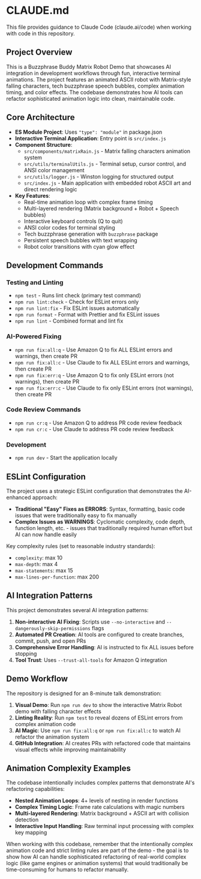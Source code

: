 # CLAUDE.md

This file provides guidance to Claude Code (claude.ai/code) when working with code in this repository.

## Project Overview

This is a Buzzphrase Buddy Matrix Robot Demo that showcases AI integration in development workflows through fun, interactive terminal animations. The project features an animated ASCII robot with Matrix-style falling characters, tech buzzphrase speech bubbles, complex animation timing, and color effects. The codebase demonstrates how AI tools can refactor sophisticated animation logic into clean, maintainable code.

## Core Architecture

- **ES Module Project**: Uses `"type": "module"` in package.json
- **Interactive Terminal Application**: Entry point is `src/index.js`
- **Component Structure**:
  - `src/components/matrixRain.js` - Matrix falling characters animation system
  - `src/utils/terminalUtils.js` - Terminal setup, cursor control, and ANSI color management
  - `src/utils/logger.js` - Winston logging for structured output
  - `src/index.js` - Main application with embedded robot ASCII art and direct rendering logic
- **Key Features**:
  - Real-time animation loop with complex frame timing
  - Multi-layered rendering (Matrix background + Robot + Speech bubbles)
  - Interactive keyboard controls (Q to quit)
  - ANSI color codes for terminal styling
  - Tech buzzphrase generation with `buzzphrase` package
  - Persistent speech bubbles with text wrapping
  - Robot color transitions with cyan glow effect

## Development Commands

### Testing and Linting
- `npm test` - Runs lint check (primary test command)
- `npm run lint:check` - Check for ESLint errors only
- `npm run lint:fix` - Fix ESLint issues automatically
- `npm run format` - Format with Prettier and fix ESLint issues
- `npm run lint` - Combined format and lint fix

### AI-Powered Fixing
- `npm run fix:all:q` - Use Amazon Q to fix ALL ESLint errors and warnings, then create PR
- `npm run fix:all:c` - Use Claude to fix ALL ESLint errors and warnings, then create PR
- `npm run fix:err:q` - Use Amazon Q to fix only ESLint errors (not warnings), then create PR
- `npm run fix:err:c` - Use Claude to fix only ESLint errors (not warnings), then create PR

### Code Review Commands
- `npm run cr:q` - Use Amazon Q to address PR code review feedback
- `npm run cr:c` - Use Claude to address PR code review feedback

### Development
- `npm run dev` - Start the application locally

## ESLint Configuration

The project uses a strategic ESLint configuration that demonstrates the AI-enhanced approach:

- **Traditional "Easy" Fixes as ERRORS**: Syntax, formatting, basic code issues that were traditionally easy to fix manually
- **Complex Issues as WARNINGS**: Cyclomatic complexity, code depth, function length, etc. - issues that traditionally required human effort but AI can now handle easily

Key complexity rules (set to reasonable industry standards):
- `complexity`: max 10
- `max-depth`: max 4
- `max-statements`: max 15
- `max-lines-per-function`: max 200

## AI Integration Patterns

This project demonstrates several AI integration patterns:

1. **Non-interactive AI Fixing**: Scripts use `--no-interactive` and `--dangerously-skip-permissions` flags
2. **Automated PR Creation**: AI tools are configured to create branches, commit, push, and open PRs
3. **Comprehensive Error Handling**: AI is instructed to fix ALL issues before stopping
4. **Tool Trust**: Uses `--trust-all-tools` for Amazon Q integration

## Demo Workflow

The repository is designed for an 8-minute talk demonstration:
1. **Visual Demo**: Run `npm run dev` to show the interactive Matrix Robot demo with falling character effects
2. **Linting Reality**: Run `npm test` to reveal dozens of ESLint errors from complex animation code
3. **AI Magic**: Use `npm run fix:all:q` or `npm run fix:all:c` to watch AI refactor the animation system
4. **GitHub Integration**: AI creates PRs with refactored code that maintains visual effects while improving maintainability

## Animation Complexity Examples

The codebase intentionally includes complex patterns that demonstrate AI's refactoring capabilities:

- **Nested Animation Loops**: 4+ levels of nesting in render functions
- **Complex Timing Logic**: Frame rate calculations with magic numbers
- **Multi-layered Rendering**: Matrix background + ASCII art with collision detection
- **Interactive Input Handling**: Raw terminal input processing with complex key mapping

When working with this codebase, remember that the intentionally complex animation code and strict linting rules are part of the demo - the goal is to show how AI can handle sophisticated refactoring of real-world complex logic (like game engines or animation systems) that would traditionally be time-consuming for humans to refactor manually.